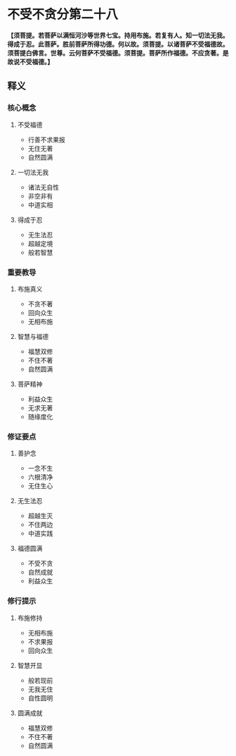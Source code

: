 # 不受不贪分第二十八

**【须菩提。若菩萨以满恒河沙等世界七宝。持用布施。若复有人。知一切法无我。得成于忍。此菩萨。胜前菩萨所得功德。何以故。须菩提。以诸菩萨不受福德故。须菩提白佛言。世尊。云何菩萨不受福德。须菩提。菩萨所作福德。不应贪著。是故说不受福德。】**

## 释义

### 核心概念
1. 不受福德
   - 行善不求果报
   - 无住无著
   - 自然圆满

2. 一切法无我
   - 诸法无自性
   - 非空非有
   - 中道实相

3. 得成于忍
   - 无生法忍
   - 超越定境
   - 般若智慧

### 重要教导
1. 布施真义
   - 不贪不著
   - 回向众生
   - 无相布施

2. 智慧与福德
   - 福慧双修
   - 不住不著
   - 自然圆满

3. 菩萨精神
   - 利益众生
   - 无求无著
   - 随缘度化

### 修证要点
1. 善护念
   - 一念不生
   - 六根清净
   - 无住生心

2. 无生法忍
   - 超越生灭
   - 不住两边
   - 中道实践

3. 福德圆满
   - 不受不贪
   - 自然成就
   - 利益众生

### 修行提示
1. 布施修持
   - 无相布施
   - 不求果报
   - 回向众生

2. 智慧开显
   - 般若现前
   - 无我无住
   - 自性圆明

3. 圆满成就
   - 福慧双修
   - 不住不著
   - 自然圆满


